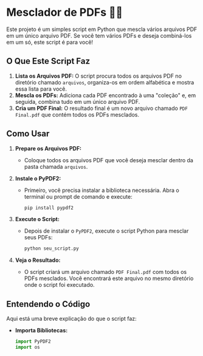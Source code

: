 # Mesclador de PDFs 📃✅

Este projeto é um simples script em Python que mescla vários arquivos PDF em um único arquivo PDF. Se você tem vários PDFs e deseja combiná-los em um só, este script é para você!

## O Que Este Script Faz

1. **Lista os Arquivos PDF:** O script procura todos os arquivos PDF no diretório chamado `arquivos`, organiza-os em ordem alfabética e mostra essa lista para você.
2. **Mescla os PDFs:** Adiciona cada PDF encontrado à uma "coleção" e, em seguida, combina tudo em um único arquivo PDF.
3. **Cria um PDF Final:** O resultado final é um novo arquivo chamado `PDF Final.pdf` que contém todos os PDFs mesclados.

## Como Usar

1. **Prepare os Arquivos PDF:**
   - Coloque todos os arquivos PDF que você deseja mesclar dentro da pasta chamada `arquivos`.

2. **Instale o PyPDF2:**
   - Primeiro, você precisa instalar a biblioteca necessária. Abra o terminal ou prompt de comando e execute:

     ```bash
     pip install pypdf2
     ```

3. **Execute o Script:**
   - Depois de instalar o `PyPDF2`, execute o script Python para mesclar seus PDFs:

     ```bash
     python seu_script.py
     ```

4. **Veja o Resultado:**
   - O script criará um arquivo chamado `PDF Final.pdf` com todos os PDFs mesclados. Você encontrará este arquivo no mesmo diretório onde o script foi executado.

## Entendendo o Código

Aqui está uma breve explicação do que o script faz:

- **Importa Bibliotecas:**
  ```python
  import PyPDF2
  import os
